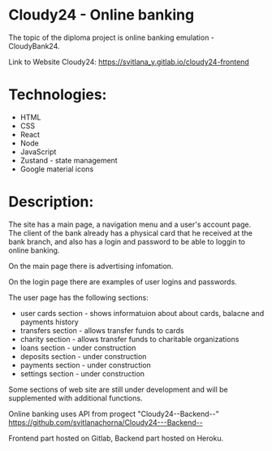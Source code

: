 # Cloudy24 - Online banking
The topic of the diploma project is online banking emulation - CloudyBank24.

Link to Website Cloudy24: https://svitlana_y.gitlab.io/cloudy24-frontend

# Technologies: 
 * HTML
 * CSS
 * React
 * Node
 * JavaScript
 * Zustand - state management
 * Google material icons
 
# Description:
The site has a main page, a navigation menu and a user's account page. The client of the bank already has a physical card that he received at the bank branch, and also has a login and password to be able to loggin to online banking.  

On the main page there is advertising infomation.

On the login page there are examples of user logins and passwords.

The user page has the following sections: 
  * user cards section - shows informatuion about about cards, balacne and payments history
  * transfers section - allows transfer funds to cards
  * charity section - allows transfer funds to charitable organizations
  * loans section - under construction
  * deposits section - under construction
  * payments section - under construction
  * settings section -  under construction
  
Some sections of web site are still under development and will be supplemented with additional functions.

Online banking uses API from progect "Cloudy24--Backend--" https://github.com/svitlanachorna/Cloudy24---Backend--

Frontend part hosted on Gitlab, Backend part hosted on Heroku.
